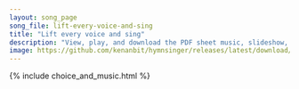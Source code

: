 ```yaml
---
layout: song_page
song_file: lift-every-voice-and-sing
title: "Lift every voice and sing"
description: "View, play, and download the PDF sheet music, slideshow, and audio. Lyrics: Lift ev'ry voice and sing, till earth and heaven ring, ring with the harmonies of liberty. Let our rejoicing rise high as the list'ning skies, let it ... english theist 4part chords"
image: https://github.com/kenanbit/hymnsinger/releases/latest/download/lift-every-voice-and-sing-trad.png
---
```


{% include choice_and_music.html %}